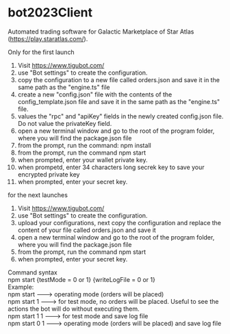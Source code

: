 # bot2023Client

Automated trading software for Galactic Marketplace of Star Atlas (https://play.staratlas.com/).

Only for the first launch

1. Visit https://www.tigubot.com/
2. use "Bot settings" to create the configuration.
3. copy the configuration to a new file called orders.json and save it in the same path as the "engine.ts" file
4. create a new "config.json" file with the contents of the config_template.json file and save it in the same path as the "engine.ts" file. 
5. values the "rpc" and "apiKey" fields in the newly created config.json file. Do not value the privateKey field.
6. open a new terminal window and go to the root of the program folder, where you will find the package.json file
7. from the prompt, run the command: npm install
8. from the prompt, run the command npm start
9. when prompted, enter your wallet private key.
10. when prompetd, enter 34 characters long secrek key to save your encrypted private key
11. when prompted, enter your secret key.

for the next launches
1. Visit https://www.tigubot.com/
2. use "Bot settings" to create the configuration.
3. upload your configurations, next copy the configuration and replace the content of your file called orders.json and save it
4. open a new terminal window and go to the root of the program folder, where you will find the package.json file
5. from the prompt, run the command npm start
6. when prompted, enter your secret key.

Command syntax<br />
npm start {testMode = 0 or 1} {writeLogFile = 0 or 1}<br />
Example:<br />
npm start ---> operating mode (orders will be placed)<br />
npm start 1 ---> for test mode, no orders will be placed. Useful to see the actions the bot will do without executing them.<br />
npm start 1 1 ---> for test mode and save log file<br />
npm start 0 1 ---> operating mode (orders will be placed) and save log file<br />